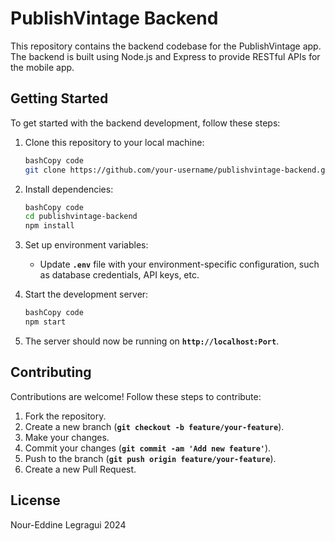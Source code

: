 # **PublishVintage Backend**

This repository contains the backend codebase for the PublishVintage app. The backend is built using Node.js and Express to provide RESTful APIs for the mobile app.

## **Getting Started**

To get started with the backend development, follow these steps:

1. Clone this repository to your local machine:
    
    ```bash
    bashCopy code
    git clone https://github.com/your-username/publishvintage-backend.git
    
    ```
    
2. Install dependencies:
    
    ```bash
    bashCopy code
    cd publishvintage-backend
    npm install
    
    ```
    
3. Set up environment variables:
    - Update **`.env`** file with your environment-specific configuration, such as database credentials, API keys, etc.
4. Start the development server:
    
    ```bash
    bashCopy code
    npm start
    
    ```
    
5. The server should now be running on **`http://localhost:Port`**.

## **Contributing**

Contributions are welcome! Follow these steps to contribute:

1. Fork the repository.
2. Create a new branch (**`git checkout -b feature/your-feature`**).
3. Make your changes.
4. Commit your changes (**`git commit -am 'Add new feature'`**).
5. Push to the branch (**`git push origin feature/your-feature`**).
6. Create a new Pull Request.

## **License**

Nour-Eddine Legragui 2024
